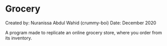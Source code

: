 # Grocery

Created by: Nuranissa Abdul Wahid (crummy-boi)
Date: December 2020  

A program made to replicate an online grocery store, where you order from its inventory.
